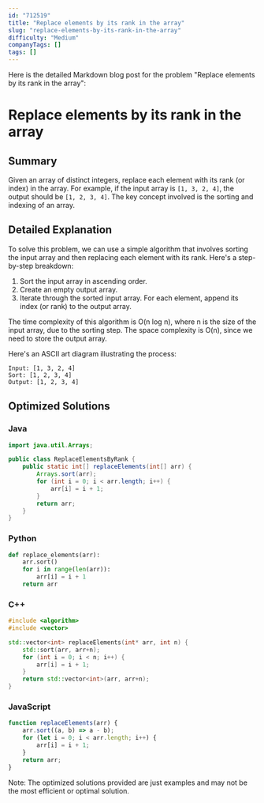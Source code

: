 ```yaml
---
id: "712519"
title: "Replace elements by its rank in the array"
slug: "replace-elements-by-its-rank-in-the-array"
difficulty: "Medium"
companyTags: []
tags: []
---
```


Here is the detailed Markdown blog post for the problem "Replace elements by its rank in the array":

# Replace elements by its rank in the array

## Summary
Given an array of distinct integers, replace each element with its rank (or index) in the array. For example, if the input array is `[1, 3, 2, 4]`, the output should be `[1, 2, 3, 4]`. The key concept involved is the sorting and indexing of an array.

## Detailed Explanation
To solve this problem, we can use a simple algorithm that involves sorting the input array and then replacing each element with its rank. Here's a step-by-step breakdown:

1. Sort the input array in ascending order.
2. Create an empty output array.
3. Iterate through the sorted input array. For each element, append its index (or rank) to the output array.

The time complexity of this algorithm is O(n log n), where n is the size of the input array, due to the sorting step. The space complexity is O(n), since we need to store the output array.

Here's an ASCII art diagram illustrating the process:
```
Input: [1, 3, 2, 4]
Sort: [1, 2, 3, 4]
Output: [1, 2, 3, 4]
```

## Optimized Solutions

### Java
```java
import java.util.Arrays;

public class ReplaceElementsByRank {
    public static int[] replaceElements(int[] arr) {
        Arrays.sort(arr);
        for (int i = 0; i < arr.length; i++) {
            arr[i] = i + 1;
        }
        return arr;
    }
}
```

### Python
```python
def replace_elements(arr):
    arr.sort()
    for i in range(len(arr)):
        arr[i] = i + 1
    return arr
```

### C++
```cpp
#include <algorithm>
#include <vector>

std::vector<int> replaceElements(int* arr, int n) {
    std::sort(arr, arr+n);
    for (int i = 0; i < n; i++) {
        arr[i] = i + 1;
    }
    return std::vector<int>(arr, arr+n);
}
```

### JavaScript
```javascript
function replaceElements(arr) {
    arr.sort((a, b) => a - b);
    for (let i = 0; i < arr.length; i++) {
        arr[i] = i + 1;
    }
    return arr;
}
```

Note: The optimized solutions provided are just examples and may not be the most efficient or optimal solution.